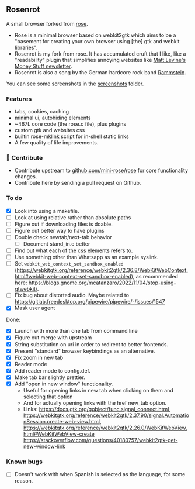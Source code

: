 ## Rosenrot

A small browser forked from [rose](https://github.com/mini-rose/rose). 

- Rose is a minimal browser based on webkit2gtk which aims to be a "basement for creating your own browser using [the] gtk and webkit libraries". 
- Rosenrot is my fork from rose. It has accumulated cruft that I like, like a "readability" plugin that simplifies annoying websites like [Matt Levine's Money Stuff newsletter](https://www.bloomberg.com/opinion/articles/2022-10-18/matt-levine-s-money-stuff-credit-suisse-was-a-reverse-meme-stock).
- Rosenrot is also a song by the German hardcore rock band [Rammstein](https://www.youtube.com/watch?v=af59U2BRRAU).

You can see some screenshots in the [screenshots](./screenshots) folder.

### Features

- tabs, cookies, caching
- minimal ui, autohiding elements
- ~467L core code (the rose.c file), plus plugins
- custom gtk and websites css
- builtin rose-mklink script for in-shell static links
- A few quality of life improvements.

### 👐 Contribute

- Contribute upstream to [github.com/mini-rose/rose](https://github.com/mini-rose/) for core functionality changes.
- Contribute here by sending a pull request on Github.

### To do

- [x] Look into using a makefile.
- [ ] Look at using relative rather than absolute paths
- [ ] Figure out if downloading files is doable.
- [ ] Figure out better way to have plugins
- [ ] Double check newtab/next-tab behavior
  - [ ] Document stand_in.c better
- [ ] Find out what each of the css elements refers to.
- [ ] Use something other than Whatsapp as an example syslink.
- [ ] Set `webkit_web_context_set_sandbox_enabled` (<https://webkitgtk.org/reference/webkit2gtk/2.36.8/WebKitWebContext.html#webkit-web-context-set-sandbox-enabled>), as recommended here: <https://blogs.gnome.org/mcatanzaro/2022/11/04/stop-using-qtwebkit/>.
- [ ] Fix bug about distorted audio. Maybe related to <https://gitlab.freedesktop.org/pipewire/pipewire/-/issues/1547>
- [x] Mask user agent

Done:

- [x] Launch with more than one tab from command line
- [x] Figure out merge with upstream
- [x] String substitution on uri in order to redirect to better frontends.
- [x] Present "standard" browser keybindings as an alternative.
- [x] Fix zoom in new tab
- [x] Reader mode
- [x] Add reader mode to config.def.
- [x] Make tab bar slightly prettier.
- [x] Add "open in new window" functionality. 
  - Useful for opening links in new tab when clicking on them and selecting that option
  - And for actually opening links with the href new_tab option.
  - Links: <https://docs.gtk.org/gobject/func.signal_connect.html>, <https://webkitgtk.org/reference/webkit2gtk/2.37.90/signal.AutomationSession.create-web-view.html>, <https://webkitgtk.org/reference/webkit2gtk/2.26.0/WebKitWebView.html#WebKitWebView-create> <https://stackoverflow.com/questions/40180757/webkit2gtk-get-new-window-link>

### Known bugs

- [ ] Doesn't work with when Spanish is selected as the language, for some reason. 
